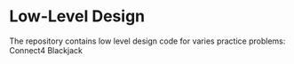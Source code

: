 # Low-Level Design

The repository contains low level design code for varies practice problems:
Connect4
Blackjack
 
